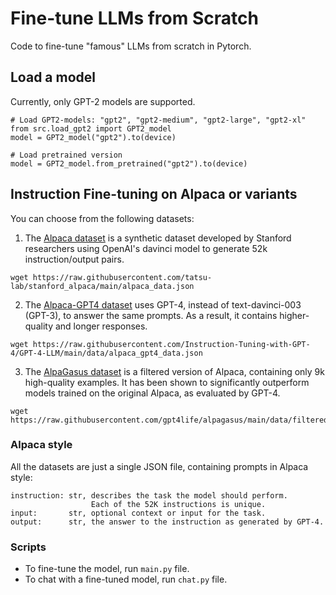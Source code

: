 # Fine-tune LLMs from Scratch
Code to fine-tune "famous" LLMs from scratch in Pytorch.

## Load a model
Currently, only GPT-2 models are supported.
```
# Load GPT2-models: "gpt2", "gpt2-medium", "gpt2-large", "gpt2-xl"
from src.load_gpt2 import GPT2_model
model = GPT2_model("gpt2").to(device)

# Load pretrained version
model = GPT2_model.from_pretrained("gpt2").to(device)
```

## Instruction Fine-tuning on Alpaca or variants
You can choose from the following datasets:

1. The [Alpaca dataset](https://github.com/tatsu-lab/stanford_alpaca/tree/main) is a synthetic dataset developed by Stanford researchers using OpenAI's davinci model to generate 52k instruction/output pairs. 
```
wget https://raw.githubusercontent.com/tatsu-lab/stanford_alpaca/main/alpaca_data.json
```

2. The [Alpaca-GPT4 dataset](https://github.com/Instruction-Tuning-with-GPT-4/GPT-4-LLM) uses GPT-4, instead of text-davinci-003 (GPT-3), to answer the same prompts. As a result, it contains higher-quality and longer responses.
```
wget https://raw.githubusercontent.com/Instruction-Tuning-with-GPT-4/GPT-4-LLM/main/data/alpaca_gpt4_data.json
```

3. The [AlpaGasus dataset](https://lichang-chen.github.io/AlpaGasus/) is a filtered version of Alpaca, containing only 9k high-quality examples. It has been shown to significantly outperform models trained on the original Alpaca, as evaluated by GPT-4.
```
wget https://raw.githubusercontent.com/gpt4life/alpagasus/main/data/filtered/chatgpt_9k.json
```

### Alpaca style
All the datasets are just a single JSON file, containing prompts in Alpaca style:
```
instruction: str, describes the task the model should perform. 
                  Each of the 52K instructions is unique.
input:       str, optional context or input for the task.
output:      str, the answer to the instruction as generated by GPT-4.
```

### Scripts
* To fine-tune the model, run `main.py` file. 
* To chat with a fine-tuned model, run `chat.py` file. 

